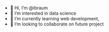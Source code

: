 - 👋 Hi, I’m @ibraum
- 👀 I’m interested in data science
- 🌱 I’m currently learning web development,
- 💞️ I’m looking to collaborate on future project
